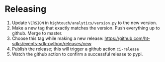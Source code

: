 # Releasing

1. Update `VERSION` in `hightouch/analytics/version.py` to the new version.
2. Make a new tag that exactly matches the version. Push everything up to github. Merge to master.
3. Choose this tag while making a new release: https://github.com/ht-sdks/events-sdk-python/releases/new
4. Publish the release; this will trigger a github action `ci-release`
5. Watch the github action to confirm a successful release to pypi.
